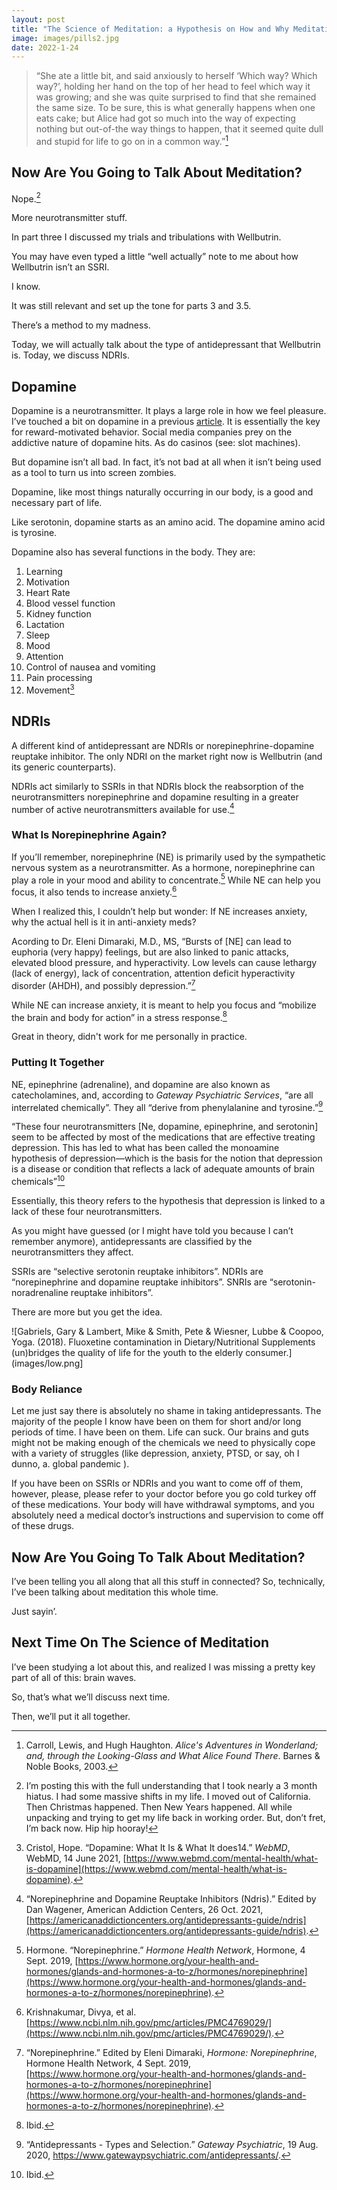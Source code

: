 ```yaml
---
layout: post
title: "The Science of Meditation: a Hypothesis on How and Why Meditating Can Help Depression and Anxiety (Part 3.5)"
image: images/pills2.jpg
date: 2022-1-24
---
```


> “She ate a little bit, and said anxiously to herself ‘Which way? Which way?’, holding her hand on the top of her head to feel which way it was growing; and she was quite surprised to find that she remained the same size. To be sure, this is what generally happens when one eats cake; but Alice had got so much into the way of expecting nothing but out-of-the way things to happen, that it seemed quite dull and stupid for life to go on in a common way.”[^1]

## Now Are You Going to Talk About Meditation?

Nope.[^2]

More neurotransmitter stuff.

In part three I discussed my trials and tribulations with Wellbutrin. 

You may have even typed a little “well actually” note to me about how Wellbutrin isn’t an SSRI. 

I know. 

It was still relevant and set up the tone for parts 3 and 3.5. 

There’s a method to my madness. 

Today, we will actually talk about the type of antidepressant that Wellbutrin is. Today, we discuss NDRIs.

## Dopamine

Dopamine is a neurotransmitter. It plays a large role in how we feel pleasure. I’ve touched a bit on dopamine in a previous [article](https://www.emilywyattsmiley.com/pros-cons-instagram). It is essentially the key for reward-motivated behavior. Social media companies prey on the addictive nature of dopamine hits. As do casinos (see: slot machines).

But dopamine isn’t all bad. In fact, it’s not bad at all when it isn’t being used as a tool to turn us into screen zombies.

Dopamine, like most things naturally occurring in our body, is a good and necessary part of life.

Like serotonin, dopamine starts as an amino acid. The dopamine amino acid is tyrosine. 

Dopamine also has several functions in the body. They are:
1. Learning
2. Motivation
3. Heart Rate
4. Blood vessel function
5. Kidney function
6. Lactation
7. Sleep
8. Mood
9. Attention
10. Control of nausea and vomiting
11. Pain processing
12. Movement[^3]

## NDRIs

A different kind of antidepressant are NDRIs or norepinephrine-dopamine reuptake inhibitor. The only NDRI on the market right now is Wellbutrin (and its generic counterparts).

NDRIs act similarly to SSRIs in that NDRIs block the reabsorption of the neurotransmitters norepinephrine and dopamine resulting in a greater number of active neurotransmitters available for use.[^4] 

### What Is Norepinephrine Again?

If you’ll remember, norepinephrine (NE) is primarily used by the sympathetic nervous system as a neurotransmitter. As a hormone, norepinephrine can play a role in your mood and ability to concentrate.[^5] While NE can help you focus, it also tends to increase anxiety.[^6]  

When I realized this, I couldn’t help but wonder: If NE increases anxiety, why the actual hell is it in anti-anxiety meds?

Acording to Dr. Eleni Dimaraki, M.D., MS, “Bursts of [NE]  can lead to euphoria (very happy) feelings, but are also linked to panic attacks, elevated blood pressure, and hyperactivity. Low levels can cause lethargy (lack of energy), lack of concentration, attention deficit hyperactivity disorder (AHDH), and possibly depression.”[^7]

While NE can increase anxiety, it is meant to help you focus and “mobilize the brain and body for action” in a stress response.[^8]

Great in theory, didn't work for me personally in practice.

### Putting It Together

NE, epinephrine (adrenaline), and dopamine are also known as catecholamines, and, according to *Gateway Psychiatric Services*, “are all interrelated chemically”. They all “derive from phenylalanine and tyrosine.”[^9]

“These four neurotransmitters [Ne, dopamine, epinephrine, and serotonin] seem to be affected by most of the medications that are effective treating depression. This has led to what has been called the monoamine hypothesis of depression—which is the basis for the notion that depression is a disease or condition that reflects a lack of adequate amounts of brain chemicals”[^10]

Essentially, this theory refers to the hypothesis that depression is linked to a lack of these four neurotransmitters.

As you might have guessed (or I might have told you because I can’t remember anymore), antidepressants are classified by the neurotransmitters they affect. 

SSRIs are “selective serotonin reuptake inhibitors”.
NDRIs are “norepinephrine and dopamine reuptake inhibitors”.
SNRIs are “serotonin-noradrenaline reuptake inhibitors”.

There are more but you get the idea.


![Gabriels, Gary & Lambert, Mike & Smith, Pete & Wiesner, Lubbe & Coopoo, Yoga. (2018). Fluoxetine contamination in Dietary/Nutritional Supplements (un)bridges the quality of life for the youth to the elderly consumer.](images/low.png] 


### Body Reliance

Let me just say there is absolutely no shame in taking antidepressants. The majority of the people I know have been on them for short and/or long periods of time. I have been on them. Life can suck. Our brains and guts might not be making enough of the chemicals we need to physically cope with a variety of struggles (like depression, anxiety, PTSD, or say, oh I dunno, a. global pandemic ).

If you have been on SSRIs or NDRIs and you want to come off of them, however, please, please refer to your doctor before you go cold turkey off of these medications. Your body will have withdrawal symptoms, and you absolutely need a medical doctor’s instructions and supervision to come off of these drugs. 

## Now Are You Going To Talk About Meditation?

I’ve been telling you all along that all this stuff in connected? So, technically, I’ve been talking about meditation this whole time. 

Just sayin’.

## Next Time On The Science of Meditation

I’ve been studying a lot about this, and realized I was missing a pretty key part of all of this: brain waves.

So, that’s what we’ll discuss next time.

Then, we’ll put it all together.









[^1]:	Carroll, Lewis, and Hugh Haughton. *Alice's Adventures in Wonderland; and, through the Looking-Glass and What Alice Found There*. Barnes & Noble Books, 2003. 

[^2]:	I’m posting this with the full understanding that I took nearly a 3 month hiatus. I had some massive shifts in my life. I moved out of California. Then Christmas happened. Then New Years happened. All while unpacking and trying to get my life back in working order. But, don’t fret, I’m back now. Hip hip hooray!

[^3]:	Cristol, Hope. “Dopamine: What It Is &amp; What It does14.” *WebMD*, WebMD, 14 June 2021, [https://www.webmd.com/mental-health/what-is-dopamine](https://www.webmd.com/mental-health/what-is-dopamine). 

[^4]:	“Norepinephrine and Dopamine Reuptake Inhibitors (Ndris).” Edited by Dan Wagener, American Addiction Centers, 26 Oct. 2021, [https://americanaddictioncenters.org/antidepressants-guide/ndris](https://americanaddictioncenters.org/antidepressants-guide/ndris). 

[^5]:	Hormone. “Norepinephrine.” *Hormone Health Network*, Hormone, 4 Sept. 2019, [https://www.hormone.org/your-health-and-hormones/glands-and-hormones-a-to-z/hormones/norepinephrine](https://www.hormone.org/your-health-and-hormones/glands-and-hormones-a-to-z/hormones/norepinephrine). 

[^6]:	Krishnakumar, Divya, et al. [https://www.ncbi.nlm.nih.gov/pmc/articles/PMC4769029/](https://www.ncbi.nlm.nih.gov/pmc/articles/PMC4769029/). 

[^7]:	“Norepinephrine.” Edited by Eleni Dimaraki, *Hormone: Norepinephrine*, Hormone Health Network, 4 Sept. 2019, [https://www.hormone.org/your-health-and-hormones/glands-and-hormones-a-to-z/hormones/norepinephrine](https://www.hormone.org/your-health-and-hormones/glands-and-hormones-a-to-z/hormones/norepinephrine). 

[^8]:	Ibid.

[^9]:	“Antidepressants - Types and Selection.” *Gateway Psychiatric*, 19 Aug. 2020, https://www.gatewaypsychiatric.com/antidepressants/. 

[^10]:	Ibid.
